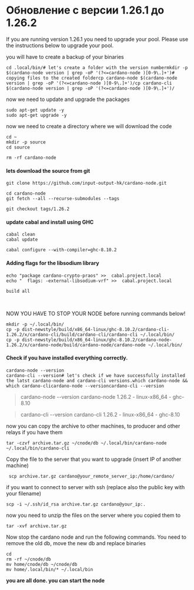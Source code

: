 # Обновление с версии 1.26.1 до 1.26.2

If you are running version 1.26.1 you need to upgrade your pool. Please use the instructions below to upgrade your pool.​

you will have to create a backup of your binaries

```text
cd .local/bin/​# let's create a folder with the version numbermkdir -p $(cardano-node version | grep -oP '(?<=cardano-node )[0-9\.]+')​# copying files to the created foldercp cardano-node $(cardano-node version | grep -oP '(?<=cardano-node )[0-9\.]+')/cp cardano-cli $(cardano-node version | grep -oP '(?<=cardano-node )[0-9\.]+')/
```

now we need to update and upgrade the packages

```text
sudo apt-get update -y
sudo apt-get upgrade -y​
```

now we need to create a directory where we will download the code

```text
cd ~
mkdir -p source
cd source
```

```text
rm -rf cardano-node
```

#### lets download the source from git

```text
git clone https://github.com/input-output-hk/cardano-node.git

cd cardano-node
git fetch --all --recurse-submodules --tags

git checkout tags/1.26.2
```

####  update cabal and install using GHC

```text
cabal clean
cabal update

cabal configure --with-compiler=ghc-8.10.2
```

#### Adding flags for the libsodium library

```text
echo "package cardano-crypto-praos" >>  cabal.project.local
echo "  flags: -external-libsodium-vrf" >>  cabal.project.local
```

```text
build all
```

​

NOW YOU HAVE TO STOP YOUR NODE before running commands below!

```text
mkdir -p ~/.local/bin/
cp -p dist-newstyle/build/x86_64-linux/ghc-8.10.2/cardano-cli-1.26.2/x/cardano-cli/build/cardano-cli/cardano-cli ~/.local/bin/
cp -p dist-newstyle/build/x86_64-linux/ghc-8.10.2/cardano-node-1.26.2/x/cardano-node/build/cardano-node/cardano-node ~/.local/bin/
```

#### Check if you have installed everything correctly.

```text
cardano-node --version
cardano-cli --version# let's check if we have successfully installed the latst cardano-node and cardano-cli versions.which cardano-node && which cardano-clicardano-node --versioncardano-cli --version
```

> cardano-node --version cardano-node 1.26.2 - linux-x86\_64 - ghc-8.10

> cardano-cli --version cardano-cli 1.26.2 - linux-x86\_64 - ghc-8.10

now you can copy the archive to other machines, to producer and other relays if you have them

```text
tar -czvf archive.tar.gz ~/cnode/db ~/.local/bin/cardano-node ~/.local/bin/cardano-cli
```

 Copy the file to the server that you want to upgrade \(insert IP of another machine\)

```text
 scp archive.tar.gz cardano@your_remote_server_ip:/home/cardano/
```

if you want to connect to server with ssh \(replace also the public key with your filename\)

```text
scp -i ~/.ssh/id_rsa archive.tar.gz cardano@your_ip:.
```

now you need to unzip the files on the server where you copied them to

```text
tar -xvf archive.tar.gz 
```

Now stop the cardano node and run the following commands. You need to remove the old db, move the new db and replace binaries

```text
cd
rm -rf ~/cnode/db 
mv home/cnode/db ~/cnode/db
mv home/.local/bin/* ~/.local/bin 
```

**you are all done. you can start the node**


